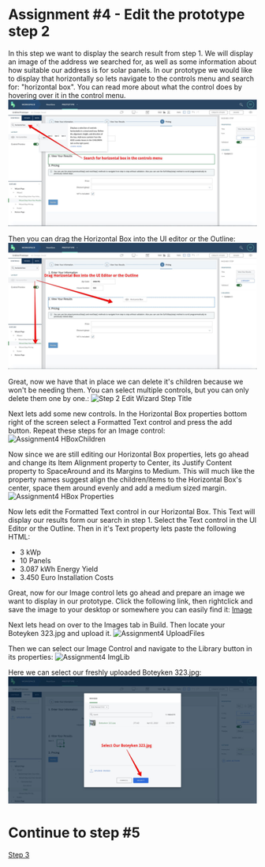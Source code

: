 # Assignment #4 - Edit the prototype step 2

In this step we want to display the search result from step 1. We will display an image of the address we searched for, as well as some information about how suitable our address is for solar panels. In our prototype we would like to display that horizontally so lets navigate to the controls menu and search for: "horizontal box". You can read more about what the control does by hovering over it in the control menu.
![Step 2 Delete](https://github.com/Innov8ion-developer/SAP_Build_Assignments/blob/master/img/Horizontalbox.jpg)


Then you can drag the Horizontal Box into the UI editor or the Outline:
![Step 2 Delete In Properties](https://github.com/Innov8ion-developer/SAP_Build_Assignments/blob/master/img/Drag%20Horizontal%20Box.jpg)

Great, now we have that in place we can delete it's children because we won't be needing them. You can select multiple controls, but you can only delete them one by one.:
![Step 2 Edit Wizard Step Title]()

Next lets add some new controls. In the Horizontal Box properties bottom right of the screen select a Formatted Text control and press the add button. Repeat these steps for an Image control:
![Assignment4 HBoxChildren]()

Now since we are still editing our Horizontal Box properties, lets go ahead and change its Item Alignment property to Center, its Justify Content property to SpaceAround and its Margins to Medium. This will much like the property names suggest align the children/items to the Horizontal Box's center, space them around evenly and add a medium sized margin.
![Assignment4 HBox Properties]()



Now lets edit the Formatted Text control in our Horizontal Box. This Text will display our results form our search in step 1. Select the Text control in the UI Editor or the Outline. Then in it's Text property lets paste the following HTML:
<ul><li>3 kWp</li><li>10 Panels</li><li>3.087 kWh Energy Yield</li><li>3.450 Euro Installation Costs</li></ul>

Great, now for our Image control lets go ahead and prepare an image we want to display in our prototype. Click the following link, then rightclick and save the image to your desktop or somewhere you can easily find it:
[Image]()

Next lets head on over to the Images tab in Build. Then locate your Boteyken 323.jpg and upload it.
![Assignment4 UploadFiles]()

Then we can select our Image Control and navigate to the Library button in its properties:
![Assignment4 ImgLib]()

Here we can select our freshly uploaded Boteyken 323.jpg:
![Assignment4 SelectImg](https://github.com/Innov8ion-developer/SAP_Build_Assignments/blob/master/img/SelectImage.jpg)



# Continue to step #5
[Step 3](https://github.com/Innov8ion-developer/SAP_Build_Assignmentss/tree/3_)


